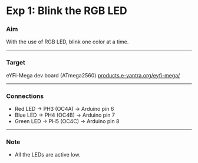 # Exp 1: Blink the RGB LED

### Aim

With the use of RGB LED, blink one color at a time.

---

### Target

eYFi-Mega dev board (ATmega2560) [products.e-yantra.org/eyfi-mega/](products.e-yantra.org/eyfi-mega/)

---

### Connections

- Red LED	   ->	PH3 (OC4A)	->	Arduino pin 6
- Blue LED	  ->    PH4 (OC4B)	->	Arduino pin 7
- Green LED   ->    PH5 (OC4C)	->	Arduino pin 8

---

### Note

- All the LEDs are active low.